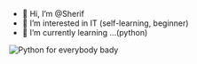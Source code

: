- 👋 Hi, I’m @Sherif
- 👀 I’m interested in IT (self-learning, beginner)
- 🌱 I’m currently learning ...(python)

<!---
SherifShotta/SherifShotta is a ✨ special ✨ repository because its `README.md` (this file) appears on your GitHub profile.
You can click the Preview link to take a look at your changes.
--->

![Python for everybody bady](https://www.py4e.com/tsugi/badges/images/57676a52496778356170784c7879516c526e425465464b45496c76675754526e456473323547364a375550704f2f753337794e636d6b592b4a494e49624854436a46424f4c6858344857574f74617148356768414142576152685a51546477387a5a3857785873333233453d.png)
